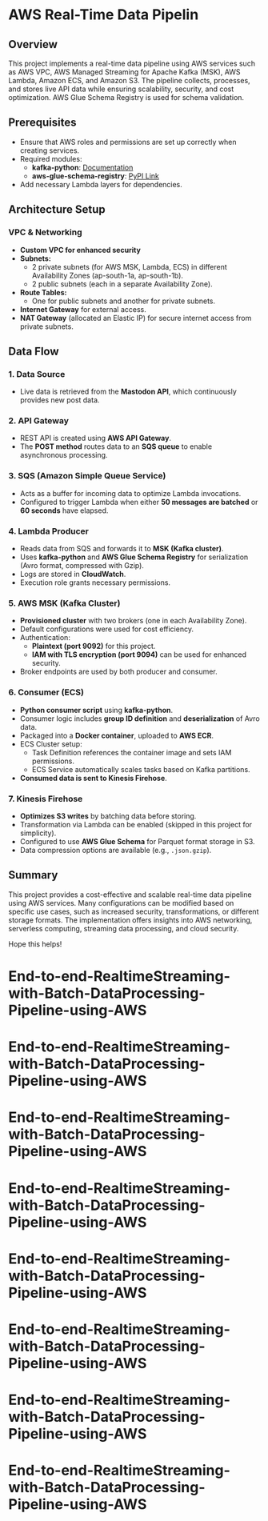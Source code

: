 # AWS Real-Time Data Pipelin

## Overview
This project implements a real-time data pipeline using AWS services such as AWS VPC, AWS Managed Streaming for Apache Kafka (MSK), AWS Lambda, Amazon ECS, and Amazon S3. The pipeline collects, processes, and stores live API data while ensuring scalability, security, and cost optimization. AWS Glue Schema Registry is used for schema validation.

## Prerequisites
- Ensure that AWS roles and permissions are set up correctly when creating services.
- Required modules:
  - **kafka-python**: [Documentation](https://kafka-python.readthedocs.io/en/master/index.html)
  - **aws-glue-schema-registry**: [PyPI Link](https://pypi.org/project/aws-glue-schema-registry/)
- Add necessary Lambda layers for dependencies.

## Architecture Setup
### VPC & Networking
- **Custom VPC for enhanced security**
- **Subnets:**
  - 2 private subnets (for AWS MSK, Lambda, ECS) in different Availability Zones (ap-south-1a, ap-south-1b).
  - 2 public subnets (each in a separate Availability Zone).
- **Route Tables:**
  - One for public subnets and another for private subnets.
- **Internet Gateway** for external access.
- **NAT Gateway** (allocated an Elastic IP) for secure internet access from private subnets.

## Data Flow
### 1. Data Source
- Live data is retrieved from the **Mastodon API**, which continuously provides new post data.

### 2. API Gateway
- REST API is created using **AWS API Gateway**.
- The **POST method** routes data to an **SQS queue** to enable asynchronous processing.

### 3. SQS (Amazon Simple Queue Service)
- Acts as a buffer for incoming data to optimize Lambda invocations.
- Configured to trigger Lambda when either **50 messages are batched** or **60 seconds** have elapsed.

### 4. Lambda Producer
- Reads data from SQS and forwards it to **MSK (Kafka cluster)**.
- Uses **kafka-python** and **AWS Glue Schema Registry** for serialization (Avro format, compressed with Gzip).
- Logs are stored in **CloudWatch**.
- Execution role grants necessary permissions.

### 5. AWS MSK (Kafka Cluster)
- **Provisioned cluster** with two brokers (one in each Availability Zone).
- Default configurations were used for cost efficiency.
- Authentication:
  - **Plaintext (port 9092)** for this project.
  - **IAM with TLS encryption (port 9094)** can be used for enhanced security.
- Broker endpoints are used by both producer and consumer.

### 6. Consumer (ECS)
- **Python consumer script** using **kafka-python**.
- Consumer logic includes **group ID definition** and **deserialization** of Avro data.
- Packaged into a **Docker container**, uploaded to **AWS ECR**.
- ECS Cluster setup:
  - Task Definition references the container image and sets IAM permissions.
  - ECS Service automatically scales tasks based on Kafka partitions.
- **Consumed data is sent to Kinesis Firehose**.

### 7. Kinesis Firehose
- **Optimizes S3 writes** by batching data before storing.
- Transformation via Lambda can be enabled (skipped in this project for simplicity).
- Configured to use **AWS Glue Schema** for Parquet format storage in S3.
- Data compression options are available (e.g., `.json.gzip`).

## Summary
This project provides a cost-effective and scalable real-time data pipeline using AWS services. Many configurations can be modified based on specific use cases, such as increased security, transformations, or different storage formats. The implementation offers insights into AWS networking, serverless computing, streaming data processing, and cloud security.

Hope this helps!

# End-to-end-RealtimeStreaming-with-Batch-DataProcessing-Pipeline-using-AWS
# End-to-end-RealtimeStreaming-with-Batch-DataProcessing-Pipeline-using-AWS
# End-to-end-RealtimeStreaming-with-Batch-DataProcessing-Pipeline-using-AWS
# End-to-end-RealtimeStreaming-with-Batch-DataProcessing-Pipeline-using-AWS
# End-to-end-RealtimeStreaming-with-Batch-DataProcessing-Pipeline-using-AWS
# End-to-end-RealtimeStreaming-with-Batch-DataProcessing-Pipeline-using-AWS
# End-to-end-RealtimeStreaming-with-Batch-DataProcessing-Pipeline-using-AWS
# End-to-end-RealtimeStreaming-with-Batch-DataProcessing-Pipeline-using-AWS

